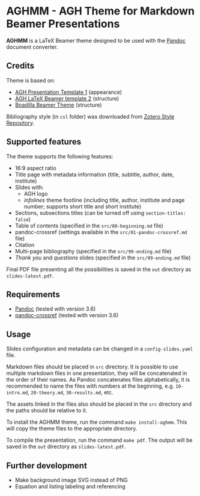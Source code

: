 # AGHMM - AGH Theme for Markdown Beamer Presentations

**AGHMM** is a LaTeX Beamer theme designed to be used with the [Pandoc](https://pandoc.org/) document converter.

## Credits

Theme is based on:
- [AGH Presentation Template 1](https://www.agh.edu.pl/en/university/multimedia/presentation-templates) (appearance)
- [AGH LaTeX Beamer template 2](https://www.agh.edu.pl/en/university/multimedia/presentation-templates) (structure)
- [Boadilla Beamer Theme](https://github.com/josephwright/beamer/blob/main/base/themes/theme/beamerthemeBoadilla.sty) (structure)

Bibliography style (in `csl` folder) was downloaded from [Zotero Style Repository](https://www.zotero.org/styles/).

## Supported features

The theme supports the following features:

- 16:9 aspect ratio
- Title page with metadata information (title, subtitle, author, date, institute)
- Slides with:
    - AGH logo
    - *infolines* theme footline (including title, author, institute and page number; supports short title and short institute)
- Sections, subsections titles (can be turned off using `section-titles: false`)
- Table of contents (specified in the `src/00-beginning.md` file)
- pandoc-crossref (settings available in the `src/01-pandoc-crossref.md` file)
- Citation
- Multi-page bibliography (specified in the `src/99-ending.md` file)
- *Thank you* and *questions* slides (specified in the `src/99-ending.md` file)

Final PDF file presenting all the possibilities is saved in the `out` directory as `slides-latest.pdf`.

## Requirements

- [Pandoc](https://pandoc.org/) (tested with version 3.6)
- [pandoc-crossref](https://github.com/lierdakil/pandoc-crossref) (tested with version 3.6)

## Usage

Slides configuration and metadata can be changed in a `config-slides.yaml` file.

Markdown files should be placed in `src` directory. It is possible to use multiple markdown files in one presentation, 
they will be concatenated in the order of their names. As Pandoc concatenates files alphabetically, it is recommended to name the files with numbers at the beginning, e.g. `10-intro.md`, `20-theory.md`, `30-results.md`, etc.

The assets linked in the files also should be placed in the `src` directory and the paths should be relative to it.

To install the AGHMM theme, run the command `make install-aghmm`. This will copy the theme files to the appropriate directory.

To compile the presentation, run the command `make pdf`. The output will be saved in the `out` directory as `slides-latest.pdf`. 

## Further development

- Make background image SVG instead of PNG
- Equation and listing labeling and referencing
